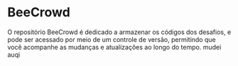 # BeeCrowd
O repositório BeeCrowd é dedicado a armazenar os códigos dos desafios, e pode ser acessado por meio de um controle de versão, permitindo que você acompanhe as mudanças e atualizações ao longo do tempo. mudei auqi
